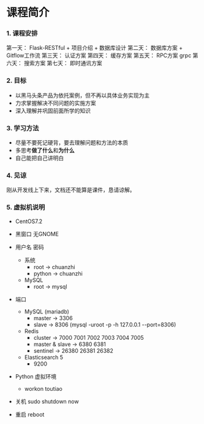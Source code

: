 # 课程简介

### 1. 课程安排

第一天： Flask-RESTful + 项目介绍 + 数据库设计
第二天： 数据库方案 + Gitflow工作流
第三天： 认证方案
第四天： 缓存方案
第五天： RPC方案 grpc
第六天： 搜索方案
第七天： 即时通讯方案

### 2. 目标

* 以黑马头条产品为依托案例，但不再以具体业务实现为主
* 力求掌握解决不同问题的实施方案
* 深入理解并巩固前面所学的知识

### 3. 学习方法

* 尽量不要死记硬背，要去理解问题和方法的本质
* 多思考**做了什么**和**为什么**
* 自己能把自己讲明白

### 4. 见谅

刚从开发线上下来，文档还不能算是课件，恳请谅解。

### 5. 虚拟机说明

* CentOS7.2

* 黑窗口 无GNOME

* 用户名 密码

  * 系统
    * root  -> chuanzhi
    * python -> chuanzhi
  * MySQL
    * root -> mysql

* 端口

  * MySQL (mariadb)
    * master -> 3306
    * slave -> 8306   (mysql -uroot -p -h 127.0.0.1 --port=8306)
  * Redis
    * cluster  -> 7000  7001 7002 7003 7004 7005
    * master & slave -> 6380 6381
    * sentinel -> 26380 26381 26382
  * Elasticsearch 5
    * 9200

* Python 虚拟环境 

  * workon toutiao

* 关机 sudo shutdown now

* 重启 reboot

  